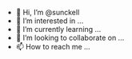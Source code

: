 - 👋 Hi, I’m @sunckell
- 👀 I’m interested in ...
- 🌱 I’m currently learning ...
- 💞️ I’m looking to collaborate on ...
- 📫 How to reach me ...

<!---
sunckell/sunckell is a ✨ special ✨ repository because its `README.md` (this file) appears on your GitHub profile.
You can click the Preview link to take a look at your changes.
--->
